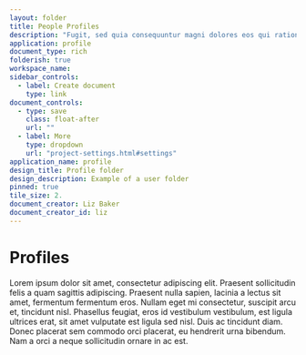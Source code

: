 ```yaml
---
layout: folder
title: People Profiles
description: "Fugit, sed quia consequuntur magni dolores eos qui ratione voluptatem sequi nesciunt."
application: profile
document_type: rich
folderish: true
workspace_name:
sidebar_controls:
  - label: Create document
    type: link
document_controls:
  - type: save
    class: float-after
    url: ""
  - label: More
    type: dropdown
    url: "project-settings.html#settings"
application_name: profile
design_title: Profile folder
design_description: Example of a user folder
pinned: true
tile_size: 2.
document_creator: Liz Baker
document_creator_id: liz
---
```


# Profiles

Lorem ipsum dolor sit amet, consectetur adipiscing elit. Praesent sollicitudin felis a quam sagittis adipiscing. Praesent nulla sapien, lacinia a lectus sit amet, fermentum fermentum eros. Nullam eget mi consectetur, suscipit arcu et, tincidunt nisl. Phasellus feugiat, eros id vestibulum vestibulum, est ligula ultrices erat, sit amet vulputate est ligula sed nisl. Duis ac tincidunt diam. Donec placerat sem commodo orci placerat, eu hendrerit urna bibendum. Nam a orci a neque sollicitudin ornare in ac est.

